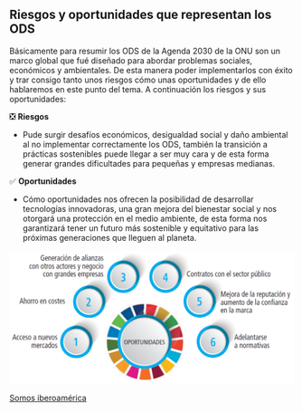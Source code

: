 ## Riesgos y oportunidades que representan los ODS

Básicamente para resumir los ODS de la Agenda 2030 de la ONU son un
marco global que fué diseñado para abordar problemas sociales, económicos
y ambientales. De esta manera poder implementarlos con éxito y trar consigo
tanto unos riesgos cómo unas oportunidades y de ello hablaremos en este punto 
del tema. A continuación los riesgos y sus oportunidades:

❎ **Riesgos**
* Pude surgir desafíos económicos, desigualdad social y daño ambiental al no
  implementar correctamente los ODS, también la transición a prácticas sostenibles
  puede llegar a ser muy cara y de esta forma generar grandes dificultades para
  pequeñas y empresas medianas.

✅ **Oportunidades**
* Cómo oportunidades nos ofrecen la posibilidad de desarrollar tecnologías innovadoras,
  una gran mejora del bienestar social y nos otorgará una protección en el medio ambiente,
  de esta forma nos garantizará tener un futuro más sostenible y equitativo para las
  próximas generaciones que lleguen al planeta.

![Oportunidades](img/oportunidades.jpg)

[Somos iberoamérica](https://somosiberoamerica.org/tribunas/agenda-2030-para-el-desarrollo-sostenible-7-riesgos-7-oportunidades/)
  
